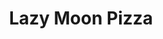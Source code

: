 ---
layout: place
title: "Lazy Moon Pizza"
permalink: /florida/orlando/lazy-moon-pizza.html
stateAbbr: FL
stateName: Florida
cityName: Orlando
seo:
  name: "Lazy Moon Pizza"
  type: Restaurant
  links: https://www.lazymoonpizza.com/
description: "Looking for sushi in Orlando, Florida? Check out Lazy Moon Pizza for a delightful Japanese dining experience. Enjoy a variety of sushi and other dishes in a ..."
place_id: ChIJ7Rq5F-l654gRSUmkdydY2ZQ
photos:
  - name: >-
      places/ChIJ7Rq5F-l654gRSUmkdydY2ZQ/photos/AeeoHcK-feDR5BVR5xDBaqeTtoRN0LLiAzWIS3QBunwyefExrSxRrg7iwFfOwf6HjVMyhh4v2iHF8L_OaK-wQxRHYdl0DxaOHsbzt9PyI4rqQDWomvcuAE9UKro8KZAvDYGeml_Jl22s3Dxigz8GWhrfR_P7pt2jlPIkmWleLVbeObrMfO0BkVvZ9wQZNiBX7dNTY0iyyN5lBespXTNmruh85inmaOeWhYz7NniMj5G4QfTUc9qg59lw4BV5u8JBb8_3cROJEa4EAIHsqirigLAx3v5GIyhSNWsh9C1APQ14s6rFIg
    widthPx: 4592
    heightPx: 3064
    authorAttributions:
      - displayName: Lazy Moon Pizza
        uri: https://maps.google.com/maps/contrib/118424435136713546532
        photoUri: >-
          https://lh3.googleusercontent.com/a-/ALV-UjUHWbLh6riuMe0ICUOL_i4GJR4cg9leHrBdw6FamaxYHfInCGk=s100-p-k-no-mo
    flagContentUri: >-
      https://www.google.com/local/imagery/report/?cb_client=maps_api_places.places_api&image_key=!1e10!2sAF1QipPKbDd402tlY-5hDXBIU16kh5wvFQp7g4-TQ_Nu&hl=en-US
    googleMapsUri: >-
      https://www.google.com/maps/place//data=!3m4!1e2!3m2!1sAF1QipPKbDd402tlY-5hDXBIU16kh5wvFQp7g4-TQ_Nu!2e10!4m2!3m1!1s0x88e77ae917b91aed:0x94d9582777a44949
  - name: >-
      places/ChIJ7Rq5F-l654gRSUmkdydY2ZQ/photos/AeeoHcLxNULROzM9x3NvBrK-fI5LkYoXSxntXTjTmF8NKETUzxKGxIqbomdBA7IbeK7GD0cG-P3qq0Unwgcm0vm4e0oiOZqWFPrD99si0Om2O-oRHi8TWOZqZx9gyXLLwYAaECybOWi98ucBso6v5hjmE-CLRTyFLhVD8PsvWSuFIqOu4XOCEi28osGHxwp70zJ0HFyHckHzq1EdxPzG3YlN1KDTQVb57BF-jxm0pAJgv6dijflhmYLvyGJ9S_nrVZvj2AA3Kv-shQsnIslSdLvcrswZWtBz2Bs2oceTXuIKZanPCQ
    widthPx: 550
    heightPx: 550
    authorAttributions:
      - displayName: Lazy Moon Pizza
        uri: https://maps.google.com/maps/contrib/118424435136713546532
        photoUri: >-
          https://lh3.googleusercontent.com/a-/ALV-UjUHWbLh6riuMe0ICUOL_i4GJR4cg9leHrBdw6FamaxYHfInCGk=s100-p-k-no-mo
    flagContentUri: >-
      https://www.google.com/local/imagery/report/?cb_client=maps_api_places.places_api&image_key=!1e10!2sAF1QipNkdIBXID3TfbiTUF2lvQ5xs9ZBFVA0YFo1FMYi&hl=en-US
    googleMapsUri: >-
      https://www.google.com/maps/place//data=!3m4!1e2!3m2!1sAF1QipNkdIBXID3TfbiTUF2lvQ5xs9ZBFVA0YFo1FMYi!2e10!4m2!3m1!1s0x88e77ae917b91aed:0x94d9582777a44949
  - name: >-
      places/ChIJ7Rq5F-l654gRSUmkdydY2ZQ/photos/AeeoHcIb-Bvhq1qNLj0zOvV_WSdT6Z9n1VfvSQYDKQTeZT4t7cRE0a88odC7JXsyBJ-ZxYM9nBY-jPS5QJhqE1ItYc2O1B8yi2CpmY74LXmT3A3GmYNGFPmW9zhMRqj6kkZlJVD9N1zMbI2kK32-HMP91mBW4RUp5NUVuHK-nMRSICoSO541V5YS7pqcK_IVLu38emhgIL0t2NTs2u81eni1cz57uoSnVuYGNUfVQ_sIEcfs4Yxh9FlP7Kn-pctZ3j05d8LXQXViZ4vsVFGrgDtV4iTwooX5iqYJ3lO9w9WLh3G6OuVHGT1mWdAyyTDBiDYm2Abu-ARRW9O7Rq8jb5sGvdNJXMJgVIWiOp0EB2m23ZQmt2FPQv71SJdb5aYw6Qze9iG3-CrrhIr9TmF45WPmNMXHX-awjtTyRD__bi-Ja9-kyQ
    widthPx: 3600
    heightPx: 4800
    authorAttributions:
      - displayName: Edmundo Pujol
        uri: https://maps.google.com/maps/contrib/114236469395826511840
        photoUri: >-
          https://lh3.googleusercontent.com/a-/ALV-UjW8z99dASE_bWsKK9Rzvvn_h12_qPjcSSf8Q-vJMtkSJp4A1xg=s100-p-k-no-mo
    flagContentUri: >-
      https://www.google.com/local/imagery/report/?cb_client=maps_api_places.places_api&image_key=!1e10!2sCIHM0ogKEICAgMCI8p_uBw&hl=en-US
    googleMapsUri: >-
      https://www.google.com/maps/place//data=!3m4!1e2!3m2!1sCIHM0ogKEICAgMCI8p_uBw!2e10!4m2!3m1!1s0x88e77ae917b91aed:0x94d9582777a44949
  - name: >-
      places/ChIJ7Rq5F-l654gRSUmkdydY2ZQ/photos/AeeoHcJgdCKqkdo_TVhXgTItclXTm5BbcClyunxmQZlJqwpJtcoyko0eDNaaDjRXDdQ_kuo_H6j0yv1IHs3MuBlg3nwybbSGJHY-csrugxJApun4du0mGmAmjmZ8z87oExDBEFsHtHRjzCDC_6DgQniW0GULqloAl4DyAiNKUMpnjtVKrEWS_M8CqAfV3MkHgi1dqfhAWTJdhwyYWFj0Lt32B_pxfFQELh-SVkSVKznj6V0EUiiGwRB0msEPZfGQ_ZHDC6uG4YrH1DpYXkFU2iXhVYZFHkiQw3USs1NSSoUUYJ5xXw
    widthPx: 2048
    heightPx: 1538
    authorAttributions:
      - displayName: Lazy Moon Pizza
        uri: https://maps.google.com/maps/contrib/118424435136713546532
        photoUri: >-
          https://lh3.googleusercontent.com/a-/ALV-UjUHWbLh6riuMe0ICUOL_i4GJR4cg9leHrBdw6FamaxYHfInCGk=s100-p-k-no-mo
    flagContentUri: >-
      https://www.google.com/local/imagery/report/?cb_client=maps_api_places.places_api&image_key=!1e10!2sAF1QipNV0WvBXv5siG68dWP4Z2lgHza5ldVE_MZOAUMZ&hl=en-US
    googleMapsUri: >-
      https://www.google.com/maps/place//data=!3m4!1e2!3m2!1sAF1QipNV0WvBXv5siG68dWP4Z2lgHza5ldVE_MZOAUMZ!2e10!4m2!3m1!1s0x88e77ae917b91aed:0x94d9582777a44949
  - name: >-
      places/ChIJ7Rq5F-l654gRSUmkdydY2ZQ/photos/AeeoHcKp3O4X_Z09wyyhd4Lz6PjCHXfPjqIPeHpItDZOwU3bV6GMOza65os9EQtGzuizYRwLC8uVRQVsjnqqGC1r5PfCmp9u7a-cdrjX_172dmzAySB7__LkzAFMuLdMTUI9YcEqgvJNKcwQFBrjUtx-GxXU7Ny1ebdL4oM3Vfz5JBj4DIwjTGyZkyWGzlh9mlKbvjbOTfvQgxfm8ajJ6-RB73uFSFWxV62chPog4FxBwwIN9OM-vJ2eQ9uDdRfm5DvuKWViAffqwU0xvnqiU-r2iV5MVLMil06Ozg8K3t-o3cjB3bUdwDsNr_BYQWtoWV0YAuuGi-YF9g5ir8m7j7sJUyw4nrqX5vifrQlVEEo90EgfqAzkZ24ueChfo3BK4wrKL2wj800eh0YeMjquUg0a6TH25JhoJ3dSL95AZ1Uvqr7naziN
    widthPx: 4000
    heightPx: 2252
    authorAttributions:
      - displayName: Dan Dowling
        uri: https://maps.google.com/maps/contrib/107911297340537927702
        photoUri: >-
          https://lh3.googleusercontent.com/a-/ALV-UjUvEgPJZ1-DkEv9ecPWKF_Da233a4bowm-9ryHdIqAOQaOHFLrj=s100-p-k-no-mo
    flagContentUri: >-
      https://www.google.com/local/imagery/report/?cb_client=maps_api_places.places_api&image_key=!1e10!2sCIHM0ogKEICAgMDwmvKS0gE&hl=en-US
    googleMapsUri: >-
      https://www.google.com/maps/place//data=!3m4!1e2!3m2!1sCIHM0ogKEICAgMDwmvKS0gE!2e10!4m2!3m1!1s0x88e77ae917b91aed:0x94d9582777a44949
  - name: >-
      places/ChIJ7Rq5F-l654gRSUmkdydY2ZQ/photos/AeeoHcLUAFqiF5vlCvgfGNWyWKavfFtxLRVCMJzuPk1EOL6TkVqcXEOwtkq7ftZxwMJpW11cUP1mgQzBlJzIWRP2EJXQlkfGrKFAD-3DVqJg-QUOpogsR3LHC6oGOmoWujsOlu_SQpuhRQulryOTQH_MktH0CmYOCaatgJ7zjfweJcQXfVGvPZGZuJqfr-9A4N_u3OUJW--LE5S2un6U5uJIJ8uJNbx9O9UHV5rzn_iAmmfgMPOUOSe8sBrXIFNaHRYBq-kjCFIgf_XTFVVgDI-RGmRv87ORSGbtJYS6IfbX0ZwW8q7COc7guylcR4MdNEFuXYu1y2vdDwAMSpRzq08PXHeAvsRjTimFGmTssZl1HWlnfjgzudLknagyHO64fESDTszyf2F1D73ukhRj0fiM-BpU5ok0iEUhVEOo8sdKOtfeKQ
    widthPx: 4000
    heightPx: 2252
    authorAttributions:
      - displayName: Dan Dowling
        uri: https://maps.google.com/maps/contrib/107911297340537927702
        photoUri: >-
          https://lh3.googleusercontent.com/a-/ALV-UjUvEgPJZ1-DkEv9ecPWKF_Da233a4bowm-9ryHdIqAOQaOHFLrj=s100-p-k-no-mo
    flagContentUri: >-
      https://www.google.com/local/imagery/report/?cb_client=maps_api_places.places_api&image_key=!1e10!2sCIHM0ogKEICAgMDwmvKSUg&hl=en-US
    googleMapsUri: >-
      https://www.google.com/maps/place//data=!3m4!1e2!3m2!1sCIHM0ogKEICAgMDwmvKSUg!2e10!4m2!3m1!1s0x88e77ae917b91aed:0x94d9582777a44949
  - name: >-
      places/ChIJ7Rq5F-l654gRSUmkdydY2ZQ/photos/AeeoHcKgqjMjESTZF_hQVR4vtiXOpLswvcfMHMlU0yUwsP49drOUixrbDXid-n6IezKu3oB8chejaObrBkekfMELIeNUUttWPfdM0i_zz_mM4lDEjxq_cHD6W6HXjUAZtib2sacjCFgG7NDMhvqYbcmt65uIVdyzSa0gKOClyHtEkPNKlBr2wMD9erZmEpNhrx2sXbBrOxH2JyjS57NvsiIDrU_U1Rc39-SitaSpjPMp13e4BhphfqLcPX7R1psFEQ8zskOi20sBQLmqPjvXjWlfs60w4z7AHGwE0az1_z9eu2cwR1qOwTGEnvO2XdWy02_zBNKUxGRXfZXTZ16tGTkXkUbQU4ByB_XmyGUASIM5VyAc_GqVXVHitZSu0_cN2GwbIoip-6OvsAlDl5cCbCSEJO20oBg5jAVWYkoUSGpLW_F41i5n
    widthPx: 4032
    heightPx: 3024
    authorAttributions:
      - displayName: Shana Lorde
        uri: https://maps.google.com/maps/contrib/117283057828582450990
        photoUri: >-
          https://lh3.googleusercontent.com/a-/ALV-UjX_Df4sPXdL0Sam0mCgZQ4yvQlruhmfHZZxMZ5RN7PGI8yeMZC_UQ=s100-p-k-no-mo
    flagContentUri: >-
      https://www.google.com/local/imagery/report/?cb_client=maps_api_places.places_api&image_key=!1e10!2sCIHM0ogKEICAgICx95H5lQE&hl=en-US
    googleMapsUri: >-
      https://www.google.com/maps/place//data=!3m4!1e2!3m2!1sCIHM0ogKEICAgICx95H5lQE!2e10!4m2!3m1!1s0x88e77ae917b91aed:0x94d9582777a44949
  - name: >-
      places/ChIJ7Rq5F-l654gRSUmkdydY2ZQ/photos/AeeoHcLwK89weTZOUghJqFd8gkaTOESOYG1UKxsKxHW-FaeH1JilAO6BtcAtPow03rMsKCAhz5kO0M5zkznwJdV_EYzCWw-PPMztopf_N7Z-sJloKnWC0GZ2yXRsEYv_ZpzjfsMYmOJ2TzyccEG24IWz9DJwkJXO9UEeY_-2gUiMJaDCTHoI1JcxyF6UaBe3YVp7SL0a-Xzvs-MHOF88CRSqwcupj5tFYsynLn6Tp5iTkpbKDG0ZJmGMqd0KpQlBtx6nxwdx0t_hLu7o5xzxZlfEfOWJS0MJWPzpKue6mQOIabS9QqCCma1_LzeYmboFVpXX0wn8mBpjWs7q2JIeNv65uUTiZ5MVcngYn__qySzh6Mb6UEYSAN70yuy18YFDL8BvqjTKHu0FFByLtsLwVfCFiNHZyE0MY5lN-k9vCroefXU
    widthPx: 4800
    heightPx: 3599
    authorAttributions:
      - displayName: Bradley Hitchcock
        uri: https://maps.google.com/maps/contrib/117958979297173062692
        photoUri: >-
          https://lh3.googleusercontent.com/a-/ALV-UjW3lqSsjwWOu5V8xN11bz9Df0w58wUxyfrEprn6OJohYFoS0VXm0w=s100-p-k-no-mo
    flagContentUri: >-
      https://www.google.com/local/imagery/report/?cb_client=maps_api_places.places_api&image_key=!1e10!2sCIHM0ogKEICAgMCA74Pdeg&hl=en-US
    googleMapsUri: >-
      https://www.google.com/maps/place//data=!3m4!1e2!3m2!1sCIHM0ogKEICAgMCA74Pdeg!2e10!4m2!3m1!1s0x88e77ae917b91aed:0x94d9582777a44949
  - name: >-
      places/ChIJ7Rq5F-l654gRSUmkdydY2ZQ/photos/AeeoHcJMiWr38N-lThCqKr7EPatoVAZYRAQ9IY4O2i0n-z_thenGLBZDHWM1jId9RotmuS3mCl1yb-Sey9WOCKYXaSYLVCyZ1PuJgmG4gplVRdY0oQF5qutiKEPwjeVagKSFJm1_m-Y2xhEKgIbzEpEqczl-CuOJrtZSZpD1WLZBxGHbtAgBKyXpMnV3Wu8-3QvL-Mh5lqyGc1-Zy5pAJKua_BCxieQLmbXYXfee5jukWLQX7CRUKIa12Ml0Oby30x0GXeJVhMIeiMRenM4A0tpMfRy7gxf9-CouHb6jgeosZqopiQ
    widthPx: 550
    heightPx: 440
    authorAttributions:
      - displayName: Lazy Moon Pizza
        uri: https://maps.google.com/maps/contrib/118424435136713546532
        photoUri: >-
          https://lh3.googleusercontent.com/a-/ALV-UjUHWbLh6riuMe0ICUOL_i4GJR4cg9leHrBdw6FamaxYHfInCGk=s100-p-k-no-mo
    flagContentUri: >-
      https://www.google.com/local/imagery/report/?cb_client=maps_api_places.places_api&image_key=!1e10!2sAF1QipNqKq3Htg3DsO9IX0olwmVt7c2y_Uu1K8G1gq_M&hl=en-US
    googleMapsUri: >-
      https://www.google.com/maps/place//data=!3m4!1e2!3m2!1sAF1QipNqKq3Htg3DsO9IX0olwmVt7c2y_Uu1K8G1gq_M!2e10!4m2!3m1!1s0x88e77ae917b91aed:0x94d9582777a44949
  - name: >-
      places/ChIJ7Rq5F-l654gRSUmkdydY2ZQ/photos/AeeoHcIWCXMLG9hYiJNTIBKl8Kv3Omzv82rvZrAzCnCuS3OJRkzaHetb58taIZiL3_Yzd1BuWs9oiye0y6rW3mtr994hLy2jf14Ywqf-6DRuvxo7Pi4_u4R0ZNvf3faeHQEg-O2WZ19CCypbIJjuaDIMccDpcWO9uivw-GOupcuQQRISQelucIg-T0my9imnwzZxwywycYz4lrIZ08A3tYKU7nzkp00eeCfhAHGKj2CNDM8fEJtvQ8GclPAjSNckZYHIwZPRmpZcZxklm2eYy1X3DWrbqBftZf6jDQe1hCKy4w9dnw
    widthPx: 550
    heightPx: 440
    authorAttributions:
      - displayName: Lazy Moon Pizza
        uri: https://maps.google.com/maps/contrib/118424435136713546532
        photoUri: >-
          https://lh3.googleusercontent.com/a-/ALV-UjUHWbLh6riuMe0ICUOL_i4GJR4cg9leHrBdw6FamaxYHfInCGk=s100-p-k-no-mo
    flagContentUri: >-
      https://www.google.com/local/imagery/report/?cb_client=maps_api_places.places_api&image_key=!1e10!2sAF1QipOZIe8wMdeJoN_o07F37j9ECmRnQ1jNM1f8-Y7e&hl=en-US
    googleMapsUri: >-
      https://www.google.com/maps/place//data=!3m4!1e2!3m2!1sAF1QipOZIe8wMdeJoN_o07F37j9ECmRnQ1jNM1f8-Y7e!2e10!4m2!3m1!1s0x88e77ae917b91aed:0x94d9582777a44949
address: 1011 E Colonial Dr, Orlando, FL 32803, USA
street: 1011 E Colonial Dr
city: Orlando
state: FL
zip: '32803'
country: USA
neighborhood: Northeast Orlando
latitude: '28.553442'
longitude: '-81.365977'
accessibility_options:
  wheelchairAccessibleParking: true
  wheelchairAccessibleEntrance: true
  wheelchairAccessibleRestroom: true
  wheelchairAccessibleSeating: true
business_status: OPERATIONAL
name: Lazy Moon Pizza
google_maps_links:
  directionsUri: >-
    https://www.google.com/maps/dir//''/data=!4m7!4m6!1m1!4e2!1m2!1m1!1s0x88e77ae917b91aed:0x94d9582777a44949!3e0
  placeUri: https://maps.google.com/?cid=10725700914093771081
  writeAReviewUri: >-
    https://www.google.com/maps/place//data=!4m3!3m2!1s0x88e77ae917b91aed:0x94d9582777a44949!12e1
  reviewsUri: >-
    https://www.google.com/maps/place//data=!4m4!3m3!1s0x88e77ae917b91aed:0x94d9582777a44949!9m1!1b1
  photosUri: >-
    https://www.google.com/maps/place//data=!4m3!3m2!1s0x88e77ae917b91aed:0x94d9582777a44949!10e5
primary_type: Pizza Restaurant
opening_hours:
  regular: null
  current: null
secondary_opening_hours:
  regular:
    weekdayDescriptions: null
    type: null
  current:
    weekdayDescriptions: null
    type: null
phone: (407) 412-6222
price_level: PRICE_LEVEL_INEXPENSIVE
price_range: null
rating: '4.6'
rating_count: 4166
website: https://www.lazymoonpizza.com/
reviews: null
parking_options: null
payment_options: null
allow_dogs: null
curbside_pickup: null
delivery: null
dine_in: null
good_for_children: null
good_for_groups: null
good_for_sports: null
live_music: null
menu_for_children: null
outdoor_seating: null
reservable: null
restroom: null
serves_beer: null
serves_breakfast: null
serves_brunch: null
serves_cocktails: null
serves_coffee: null
serves_dinner: null
serves_dessert: null
serves_lunch: null
serves_vegetarian_food: null
serves_wine: null
takeout: null
summary: null

---